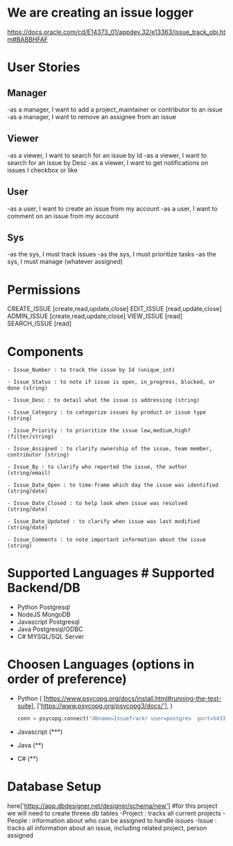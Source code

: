 # We are creating an issue logger
https://docs.oracle.com/cd/E14373_01/appdev.32/e13363/issue_track_obj.htm#BABBHFAF

# User Stories
## Manager
-as a manager, I want to add a project_maintainer or contributor to an issue
-as a manager, I want to remove an assignee from an issue

## Viewer
-as a viewer, I want to search for an issue by Id
-as a viewer, I want to search for an issue by Desc
-as a viewer, I want to get notifications on issues I checkbox or like

## User
-as a user, I want to create an issue from my account
-as a user, I want to comment on an issue from my account

## Sys
-as the sys, I must track issues
-as the sys, I must prioritize tasks
-as the sys, I must manage (whatever assigned)


# Permissions
CREATE_ISSUE [create,read,update,close]
EDIT_ISSUE [read,update,close]
ADMIN_ISSUE [create,read,update,close]
VIEW_ISSUE [read]
SEARCH_ISSUE [read]



# Components
    - Issue_Number : to track the issue by Id (unique_int)

    - Issue_Status : to note if issue is open, in_progress, blocked, or done (string)

    - Issue_Desc : to detail what the issue is addressing (string)

    - Issue_Category : to categorize issues by product or issue type (string)

    - Issue_Priority : to prioritize the issue low,medium,high? (filter/string)

    - Issue_Assigned : to clarify ownership of the issue, team member, contributor (string)

    - Issue_By : to clarify who reported the issue, the author (string/email)

    - Issue_Date_Open : to time-frame which day the issue was identified (string/date)

    - Issue_Date_Closed : to help look when issue was resolved (string/date)

    - Issue_Date_Updated : to clarify when issue was last modified (string/date)

    - Issue_Comments : to note important information about the issue (string)


# Supported Languages # Supported Backend/DB
 - Python               Postgresql
 - NodeJS               MongoDB
 - Javascript           Postgresql
 - Java                 Postgresql/ODBC
 - C#                   MYSQL/SQL Server

 
# Choosen Languages (options in order of preference)
- Python (
    [https://www.psycopg.org/docs/install.html#running-the-test-suite],
    ['https://www.psycopg.org/psycopg3/docs/'],
)

    ```python
    conn = psycopg.connect("dbname=IssueTrackr user=postgres  port=5433 password=******")
    ```

- Javascript (***)
- Java (**)
- C# (**)


# Database Setup
here['https://app.dbdesigner.net/designer/schema/new']
 #for this project we will need to create threee db tables
 -Project : tracks all current projects
 -People : information about who can be assigned to handle issues
 -Issue : tracks all information about an issue, including related project, person assigned
